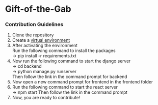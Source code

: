 # Gift-of-the-Gab
### Contribution Guidelines
<ol>
  <li>Clone the repository</li>
  <li>Create a <a href="https://packaging.python.org/guides/installing-using-pip-and-virtual-environments/">virtual environment</a></li>
  <li>
    After activating the environment <br>
    Run the following command to install the packages <br>
    <span>
      -> pip install -r requirements.txt
    </span>
  </li>
  <li>
    Now run the following command to start the django server <br>
    -> cd backend <br>
    -> python manage.py runserver <br>
    Then follow the link in the command prompt for backend
  </li>
  <li>Now open a new command prompt for frontend in the frontend folder</li>
  <li>
    Run the following command to start the react server <br>
    -> npm start
    Then follow the link in the command prompt
  </li>
  <li>Now, you are ready to contribute!</li>
</ol>
